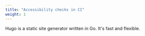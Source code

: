 ```yaml
---
title: "Accessibility checks in CI"
weight: 1
---
```


Hugo is a static site generator written in Go. It's fast and flexible.